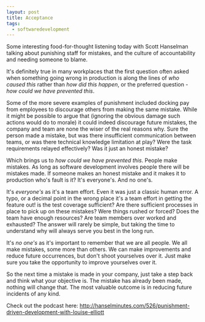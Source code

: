 ```yaml
---
layout: post
title: Acceptance
tags:
  - softwaredevelopment
---
```


Some interesting food-for-thought listening today with Scott Hanselman talking about
punishing staff for mistakes, and the culture of accountability and needing someone
to blame.

It's definitely true in many workplaces that the first question often asked when
something going wrong in production is along the lines of *who caused this* rather than
*how did this happen*, or the preferred question - *how could we have prevented this*.

Some of the more severe examples of punishment included docking pay from employees
to discourage others from making the same mistake. While it might be possible to argue
that (ignoring the obvious damage such actions would do to morale) it could indeed
discourage future mistakes, the company and team are none the wiser of the real
reasons why. Sure the person made a mistake, but was there insufficient communication
between teams, or was there technical knowledge limitation at play? Were the task
requirements relayed effectively? Was it just an honest mistake?

Which brings us to *how could we have prevented this*. People make mistakes. As long
as software development involves people there will be mistakes made. If someone
makes an honest mistake and it makes it to production who's fault is it? It's everyone's.
And no one's.

It's *everyone's* as it's a team effort. Even it was just a classic human error. A typo,
or a decimal point in the wrong place it's a team effort in getting the feature out!
is the test coverage sufficient? Are there sufficient processes in place to pick
up on these mistakes? Were things rushed or forced? Does the team have enough resources?
Are team members over worked and exhausted? The answer will rarely be simple, but taking the time to understand why will always
serve you best in the long run.

It's *no one's* as it's important to remember that we are all people. We all make mistakes,
some more than others. We can make improvements and reduce future occurrences, but
don't shoot yourselves over it. Just make sure you take the opportunity to improve
yourselves over it.

So the next time a mistake is made in your company, just take a step back and think
what your objective is. The mistake has already been made, nothing will change that.
The most valuable outcome is in reducing future incidents of any kind.

Check out the podcast here: http://hanselminutes.com/526/punishment-driven-development-with-louise-elliott
